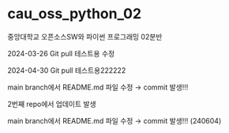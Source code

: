 # cau_oss_python_02
중앙대학교 오픈소스SW와 파이썬 프로그래밍 02분반

2024-03-26 Git pull 테스트용 수정

2024-04-30 Git pull 테스트용222222

main branch에서 README.md 파일 수정 → commit 발생!!!

2번째 repo에서 업데이트 발생


main branch에서 README.md 파일 수정 → commit 발생!!! (240604)
